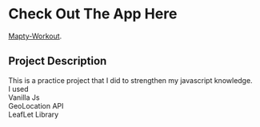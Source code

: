 # Check Out The App Here

[Mapty-Workout](https://mapty-workout-1-0-0.netlify.app/).

## Project Description
This is a practice project that I did to strengthen my javascript knowledge.\
I used\
Vanilla Js\
GeoLocation API\
LeafLet Library

